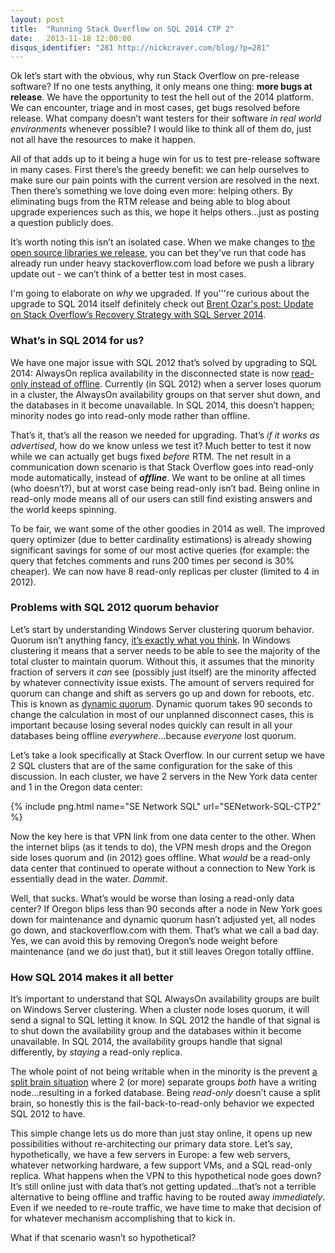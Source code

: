 ```yaml
---
layout: post
title:  "Running Stack Overflow on SQL 2014 CTP 2"
date:   2013-11-18 12:00:00
disqus_identifier: "281 http://nickcraver.com/blog/?p=281"
---
```

Ok let’s start with the obvious, why run Stack Overflow on pre-release software?  If no one tests anything, it only means one thing: **more bugs at release**.  We have the opportunity to test the hell out of the 2014 platform.  We can encounter, triage and in most cases, get bugs resolved before release.  What company doesn’t want testers for their software _in real world environments_ whenever possible?  I would like to think all of them do, just not all have the resources to make it happen.

All of that adds up to it being a huge win for us to test pre-release software in many cases.  First there’s the greedy benefit: we can help ourselves to make sure our pain points with the current version are resolved in the next.  Then there’s something we love doing even more: helping others.  By eliminating bugs from the RTM release and being able to blog about upgrade experiences such as this, we hope it helps others…just as posting a question publicly does.
<!--more-->

It’s worth noting this isn’t an isolated case.  When we make changes to [the open source libraries we  release](https://stackexchange.github.io/ "Stack Exchange Open Source"), you can bet they’ve run that code has already run under heavy stackoverflow.com load before we push a library update out - we can’t think of a better test in most cases.

I'm going to elaborate on _why_ we upgraded.  If you'''re curious about the upgrade to SQL 2014 itself definitely check out [Brent Ozar's post: Update on Stack Overflow’s Recovery Strategy with SQL Server 2014](https://www.brentozar.com/archive/2013/11/update-on-stack-overflow-recovery-strategy-with-sql-server-2014/).

### What’s in SQL 2014 for us?

We have one major issue with SQL 2012 that’s solved by upgrading to SQL 2014: AlwaysOn replica availability in the disconnected state is now [read-only instead of offline](https://www.brentozar.com/archive/2013/06/almost-everything-you-need-to-know-about-the-next-version-of-sql-server/ "Brent Ozar: (Almost) Everything You Need to Know About SQL Server 2014").  Currently (in SQL 2012) when a server loses quorum in a cluster, the AlwaysOn availability groups on that server shut down, and the databases in it become unavailable.   In SQL 2014, this doesn’t happen; minority nodes go into read-only mode rather than offline.

That’s it, that’s all the reason we needed for upgrading. That’s _if it works as advertised_, how do we know unless we test it?  Much better to test it now while we can actually get bugs fixed _before_ RTM.  The net result in a communication down scenario is that Stack Overflow goes into read-only mode automatically, instead of **_offline_**.  We want to be online at all times (who doesn’t?), but at worst case being read-only isn’t bad.  Being online in read-only mode means all of our users can still find existing answers and the world keeps spinning.

To be fair, we want some of the other goodies in 2014 as well.  The improved query optimizer (due to better cardinality estimations) is already showing significant savings for some of our most active queries (for example: the query that fetches comments and runs 200 times per second is 30% cheaper). We can now have 8 read-only replicas per cluster (limited to 4 in 2012).

### Problems with SQL 2012 quorum behavior

Let’s start by understanding Windows Server clustering quorum behavior.  Quorum isn’t anything fancy, [it’s exactly what you think](https://blogs.msdn.com/b/clustering/archive/2011/05/27/10169261.aspx).  In Windows clustering it means that a server needs to be able to see the majority of the total cluster to maintain quorum.  Without this, it assumes that the minority fraction of servers it _can_ see (possibly just itself) are the minority affected by whatever connectivity issue exists.  The amount of servers required for quorum can change and shift as servers go up and down for reboots, etc.  This is known as [dynamic quorum](https://blogs.technet.com/b/aevalshah/archive/2012/08/21/windows-server-2012-failover-clustering-dynamic-quorum.aspx).  Dynamic quorum takes 90 seconds to change the calculation in most of our unplanned disconnect cases, this is important because losing several nodes quickly can result in all your databases being offline _everywhere_…because _everyone_ lost quorum.

Let’s take a look specifically at Stack Overflow.  In our current setup we have 2 SQL clusters that are of the same configuration for the sake of this discussion. In each cluster, we have 2 servers in the New York data center and 1 in the Oregon data center:

{% include png.html name="SE Network SQL" url="SENetwork-SQL-CTP2" %}

Now the key here is that VPN link from one data center to the other.  When the internet blips (as it tends to do), the VPN mesh drops and the Oregon side loses quorum and (in 2012) goes offline.  What _would_ be a read-only data center that continued to operate without a connection to New York is essentially dead in the water.  _Dammit_.

Well, that sucks.  What’s would be worse than losing a read-only data center?  If Oregon blips less than 90 seconds after a node in New York goes down for maintenance and dynamic quorum hasn’t adjusted yet, all nodes go down, and stackoverflow.com with them.  That’s what we call a bad day.  Yes, we can avoid this by removing Oregon’s node weight before maintenance (and we do just that), but it still leaves Oregon totally offline.

### How SQL 2014 makes it all better

It’s important to understand that SQL AlwaysOn availability groups are built on Windows Server clustering.  When a cluster node loses quorum, it will send a signal to SQL letting it know.  In SQL 2012 the handle of that signal is to shut down the availability group and the databases within it become unavailable.  In SQL 2014, the availability groups handle that signal differently, by _staying_ a read-only replica.

The whole point of not being writable when in the minority is the prevent [a split brain situation](https://en.wikipedia.org/wiki/Split-brain_(computing)) where 2 (or more) separate groups _both_ have a writing node…resulting in a forked database.  Being _read-only_ doesn’t cause a split brain, so honestly this is the fail-back-to-read-only behavior we expected SQL 2012 to have.

This simple change lets us do more than just stay online, it opens up new possibilities without re-architecting our primary data store.  Let’s say, hypothetically, we have a few servers in Europe: a few web servers, whatever networking hardware, a few support VMs, and a SQL read-only replica.  What happens when the VPN to this hypothetical node goes down?  It’s still online just with data that’s not getting updated...that’s not a terrible alternative to being offline and traffic having to be routed away _immediately_.  Even if we needed to re-route traffic, we have time to make that decision of for whatever mechanism accomplishing that to kick in.

What if that scenario wasn’t so hypothetical?